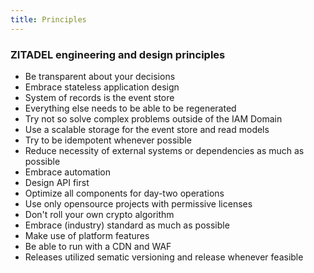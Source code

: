 ```yaml
---
title: Principles
---
```


### ZITADEL engineering and design principles

- Be transparent about your decisions
- Embrace stateless application design
- System of records is the event store
- Everything else needs to be able to be regenerated
- Try not so solve complex problems outside of the IAM Domain
- Use a scalable storage for the event store and read models
- Try to be idempotent whenever possible
- Reduce necessity of external systems or dependencies as much as possible
- Embrace automation
- Design API first
- Optimize all components for day-two operations
- Use only opensource projects with permissive licenses
- Don't roll your own crypto algorithm
- Embrace (industry) standard as much as possible
- Make use of platform features
- Be able to run with a CDN and WAF
- Releases utilized sematic versioning and release whenever feasible

